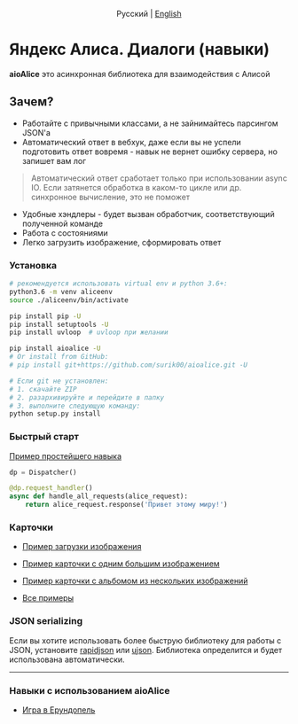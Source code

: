 <p align="center">
    Русский | <a href="README-en.md">English</a>
</p>

# Яндекс Алиса. Диалоги (навыки)


**aioAlice** это асинхронная библиотека для взаимодействия с Алисой


## Зачем?
- Работайте с привычными классами, а не зайнимайтесь парсингом JSON'а
- Автоматический ответ в вебхук, даже если вы не успели подготовить ответ вовремя - навык не вернет ошибку сервера, но запишет вам лог
> Автоматический ответ сработает только при использовании async IO. Если затянется обработка в каком-то цикле или др. синхронное вычисление, это не поможет
- Удобные хэндлеры - будет вызван обработчик, соответствующий полученной команде
- Работа с состояниями
- Легко загрузить изображение, сформировать ответ


### Установка

```bash
# рекомендуется использовать virtual env и python 3.6+:
python3.6 -m venv aliceenv
source ./aliceenv/bin/activate

pip install pip -U
pip install setuptools -U
pip install uvloop  # uvloop при желании

pip install aioalice -U
# Or install from GitHub:
# pip install git+https://github.com/surik00/aioalice.git -U

# Если git не установлен:
# 1. скачайте ZIP
# 2. разархивируйте и перейдите в папку
# 3. выполните следующую команду:
python setup.py install
```


### Быстрый старт

[Пример простейшего навыка](examples/hello-alice.py)

```python
dp = Dispatcher()

@dp.request_handler()
async def handle_all_requests(alice_request):
    return alice_request.response('Привет этому миру!')
```


### Карточки

- [Пример загрузки изображения](examples/upload_image.py)
- [Пример карточки с одним большим изображением](examples/card_big_image.py)
- [Пример карточки с альбомом из нескольких изображений](examples/card_items_list.py)

- [Все примеры](examples/README.md)


### JSON serializing

Если вы хотите использовать более быструю библиотеку для работы с JSON, установите [rapidjson](https://github.com/python-rapidjson/python-rapidjson) или [ujson](https://github.com/esnme/ultrajson). Библиотека определится и будет использована автоматически.

___

### Навыки с использованием aioAlice

* [Игра в Ерундопель](https://github.com/Goodsmileduck/erundopel)
